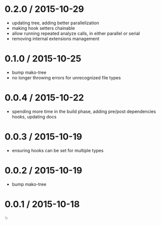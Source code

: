 
0.2.0 / 2015-10-29
==================

  * updating tree, adding better parallelization
  * making hook setters chainable
  * allow running repeated analyze calls, in either parallel or serial
  * removing internal extensions management

0.1.0 / 2015-10-25
==================

  * bump mako-tree
  * no longer throwing errors for unrecognized file types

0.0.4 / 2015-10-22
==================

  * spending more time in the build phase, adding pre/post dependencies hooks, updating docs

0.0.3 / 2015-10-19
==================

  * ensuring hooks can be set for multiple types

0.0.2 / 2015-10-19
==================

  * bump mako-tree

0.0.1 / 2015-10-18
==================

:sparkles:
